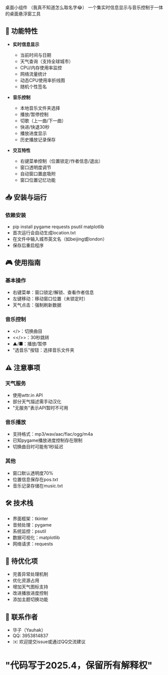 桌面小组件
（我真不知道怎么取名字😂）
一个集实时信息显示与音乐控制于一体的桌面悬浮窗工具

## 🌟 功能特性

- **实时信息显示**
  - 当前时间与日期
  - 天气查询（支持全球城市）
  - CPU/内存使用率监控
  - 网络流量统计
  - 动态CPU使用率折线图
  - 随机个性签名

- **音乐控制**
  - 本地音乐文件夹选择
  - 播放/暂停控制
  - 切歌（上一曲/下一曲）
  - 快进/快退30秒
  - 播放进度显示
  - 历史播放记录保存

- **交互特性**
  - 右键菜单控制（位置锁定/作者信息/退出）
  - 窗口透明度调节
  - 自动窗口置底吸附
  - 窗口位置记忆功能

## 📥 安装与运行

### 依赖安装
  -  pip install pygame requests psutil matplotlib
  -  首次运行会自动生成location.txt
  -  在文件中输入城市英文名（如beijing或london）
  -  保存后重启程序

## 🎮 使用指南
### 基本操作
 - 右键菜单：窗口锁定/解锁、查看作者信息
 - 左键移动：移动窗口位置（未锁定时）
 - 天气点击：强制刷新数据

### 音乐控制
- </>：切换曲目
- <</>>：30秒跳转
- ▲/■：播放/暂停
- "选音乐"按钮：选择音乐文件夹

## ⚠️ 注意事项
### 天气服务
- 使用wttr.in API
- 部分天气描述需手动汉化
- "无服务"表示API暂时不可用

### 音乐播放
- 支持格式：mp3/wav/aac/flac/ogg/m4a
- 已知pygame播放进度控制存在限制
- 切换曲目时可能有1秒延迟

### 其他
- 窗口默认透明度70%
- 位置信息保存在pos.txt
- 音乐记录存储在music.txt

## 🛠️ 技术栈
- 界面框架：tkinter
- 音频处理：pygame
- 系统监控：psutil
- 数据可视化：matplotlib
- 网络请求：requests

## 📝 待优化项
- 完善异常处理机制
- 优化资源占用
- 增加天气图标支持
- 改进播放进度控制
- 添加主题切换功能

## 📧 联系作者
- 华子（Yauhak）
- QQ: 3953814837
- ✉️ 欢迎提交issue或通过QQ交流建议

# "代码写于2025.4，保留所有解释权"
